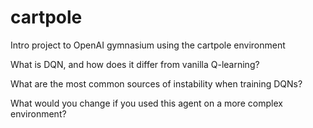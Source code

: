 # cartpole
Intro project to OpenAI gymnasium using the cartpole environment

What is DQN, and how does it differ from vanilla Q-learning?

What are the most common sources of instability when training DQNs?

What would you change if you used this agent on a more complex environment?
